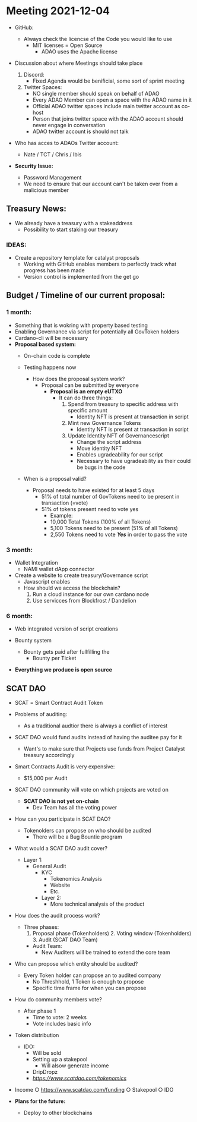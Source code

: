 # Meeting 2021-12-04

* GitHub:
  * Always check the licencse of the Code you would like to use
	* MIT licenses = Open Source
	  * ADAO uses the Apache license

* Discussion about where Meetings should take place
  1. Discord:
	  * Fixed Agenda would be benificial, some sort of sprint meeting
	2. Twitter Spaces:
		* NO single member should speak on behalf of ADAO
		* Every ADAO Member can open a space with the ADAO name in it
		* Official ADAO twitter spaces include main twitter account as co-host
		* Person that joins twitter space with the ADAO account should never engage in conversation
		* ADAO twitter account is should not talk
		
    			
* Who has acces to ADAOs Twitter account:
  * Nate / TCT / Chris / Ibis 
* **Security Issue:**
	* Password Management 
    * We need to ensure that our account can't be taken over from a malicious member
			
## Treasury News:

* We already have a treasury with a stakeaddress
  * Possibility to start staking our treasury


### IDEAS:
* Create a repository template for catalyst proposals 
  * Working with GitHub enables members to perfectly track what progress has been made
  * Version control is implemented from the get go
			
## Budget / Timeline of our current proposal:
	
### **1 month:**
* Something that is wokring with property based testing 
* Enabling Governance via script for potentially all GovToken holders
* Cardano-cli will be necessary
* **Proposal based system:**
  * On-chain code is complete
  * Testing happens now
	  * How does the proposal system work?
		  * Proposal can be submitted by everyone
			  * **Proposal is an empty eUTXO**
				* It can do three things:
				  1. Spend from treasury to specific address with specific amount
				      * Identity NFT is present at transaction in script
				  2. Mint new Governance Tokens
				      * Identity NFT is present at transaction in script
				  3. Update Identity NFT of Governancescript
				      * Change the script address
					  * Move identity NFT
					  * Enables ugradeability for our script
					  *  Necessary to have ugradeability as their could be bugs in the code
					
          
   * When is a proposal valid?
	   * Proposal needs to have existed for at least 5 days
		 * 51% of total number of GovTokens need to be present in transaction (=vote)
		 * 51% of tokens present need to vote yes
		   * Example:
		   * 10,000 Total Tokens (100% of all Tokens)
		   * 5,100 Tokens need to be present (51% of all Tokens)
		   * 2,550 Tokens need to vote **_Yes_** in order to pass the vote
							
				
			
					
### **3 month:**
* Wallet Integration
  * NAMI wallet dApp connector
* Create a website to create treasury/Governance script
  * Javascript enables
  * How should we access the blockchain?
    1. Run a cloud instance for our own cardano node
    2. Use servicces from Blockfrost / Dandelion
     
     
### **6 month:**
* Web integrated version of script creations
* Bounty system 
  * Bounty gets paid after fullfilling the 
	* Bounty per Ticket
					

* **Everything we produce is open source**



## SCAT DAO

* SCAT  = Smart Contract Audit Token

* Problems of auditing:
  * As a traditional audtior there is always a conflict of interest
* SCAT DAO would fund audits instead of having the auditee pay for it
  * Want's to make sure that Projects use funds from Project Catalyst treasury accordingly
* Smart Contracts Audit is very expensive:
  * $15,000 per Audit
* SCAT DAO community will vote on which projects are voted on
  * **SCAT DAO is not yet on-chain**
	  * Dev Team has all the voting power
* How can you participate in SCAT DAO?
  * Tokenolders can propose on who should be audited
	* There will be a Bug Bountie program
		
* What would a SCAT DAO audit cover?
  * Layer 1:
	  * General Audit
		  * KYC
			* Tokenomics Analysis
			* Website
			* Etc.
		* Layer 2:
		  * More technical analysis of the product
    
      
* How does the audit process work?
  * Three phases:
	  1. Proposal phase (Tokenholders)
		2. Voting window (Tokenholders)
		3.  Audit (SCAT DAO Team)
	* Audit Team:
	  * New Auditers will be trained to extend the core team
		
* Who can propose which entity should be audited?
  * Every Token holder can propose an to audited company
	* No Threshhold, 1 Token is enough to propose
	* Specific time frame for when you can propose

* How do community members vote?
  * After phase 1
	* Time to vote: 2 weeks
	* Vote includes basic info
		
* Token distribution
  * IDO:
	  * Will be sold
	* Setting up a stakepool 
	  * Will alsow generate income
	* DripDropz 
	* _https://www.scatdao.com/tokenomics_
	
* Income
		○ https://www.scatdao.com/funding
		○ Stakepool
		○ IDO

* **Plans for the future:**
  * Deploy to other blockchains
